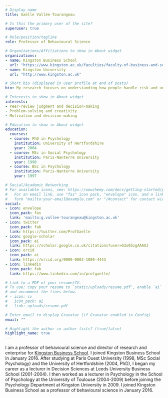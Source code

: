 ```yaml
---
# Display name
title: Gaëlle Vallée-Tourangeau

# Is this the primary user of the site?
superuser: true

# Role/position/tagline
role: Professor of Behavioural Science

# Organizations/Affiliations to show in About widget
organizations:
- name: Kingston Business School
  url: "https://www.kingston.ac.uk/faculties/faculty-of-business-and-social-sciences/schools/kingston-business-school/"
- name: Kingston University
  url: "http://www.kingston.ac.uk"

# Short bio (displayed in user profile at end of posts)
bio: My research focuses on understanding how people handle risk and uncertainty. How they perceive and communicate risks, how they make decisions in the face of uncertainty.

# Interests to show in About widget
interests:
- Peer-review judgment and decision-making
- Problem-solving and creativity
- Motivation and decision-making

# Education to show in About widget
education:
  courses:
  - course: PhD in Psychology
    institution: University of Hertfordshire
    year: 2004
  - course: MSc in Social Psychology
    institution: Paris-Nanterre University
    year: 1998
  - course: BSc in Psychology
    institution: Paris-Nanterre University
    year: 1997

# Social/Academic Networking
# For available icons, see: https://wowchemy.com/docs/getting-started/page-builder/#icons
#   For an email link, use "fas" icon pack, "envelope" icon, and a link in the
#   form "mailto:your-email@example.com" or "/#contact" for contact widget.
social:
- icon: envelope
  icon_pack: fas
  link: 'mailto:g.vallee-tourangeau@kingston.ac.uk'
- icon: twitter
  icon_pack: fab
  link: https://twitter.com/ProfGaelle
- icon: google-scholar
  icon_pack: ai
  link: https://scholar.google.co.uk/citations?user=G3o05zgAAAAJ
- icon: orcid
  icon_pack: ai
  link: https://orcid.org/0000-0003-1080-4443
- icon: linkedin
  icon_pack: fab
  link: https://www.linkedin.com/in/profgaelle/

# Link to a PDF of your resume/CV.
# To use: copy your resume to `static/uploads/resume.pdf`, enable `ai` icons in `params.toml`, 
# and uncomment the lines below.
# - icon: cv
#   icon_pack: ai
#   link: uploads/resume.pdf

# Enter email to display Gravatar (if Gravatar enabled in Config)
email: ""

# Highlight the author in author lists? (true/false)
highlight_name: true
---
```

I am a professor of behavioural science and director of research and enterprise for [Kingston Business School](https://www.kingston.ac.uk/staff/profile/professor-gaeumllle-valleacutee-tourangeau-63/). I joined Kingston Business School in January 2016. After studying at Paris Ouest University (1998, MSc Social Psychology) and the University of Hertfordshire (2004, PhD), I began my career as a lecturer in Decision Sciences at Leeds University Business School (2001-2004). I then worked as a lecturer in Psychology in the School of Psychology at the University of Toulouse (2004-2009) before joining the Psychology Department at Kingston University in 2009. I joined Kingston Business School as a professor of behavioural science in January 2016.

